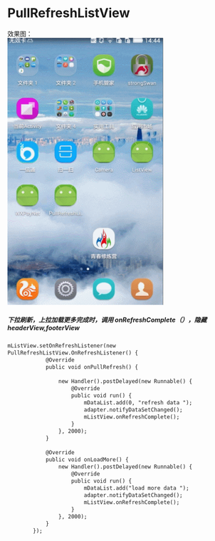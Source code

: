 # PullRefreshListView

效果图：<br/>
<img src="https://github.com/xing16/PullRefreshListView/raw/master/screenshot/GIF.gif" width=350 height=600 alt="Sample App's Launch Screen">

##### 下拉刷新，上拉加载更多完成时，调用 onRefreshComplete（），隐藏 headerView,footerView

```
mListView.setOnRefreshListener(new PullRefreshListView.OnRefreshListener() {
            @Override
            public void onPullRefresh() {

                new Handler().postDelayed(new Runnable() {
                    @Override
                    public void run() {
                        mDataList.add(0, "refresh data ");
                        adapter.notifyDataSetChanged();
                        mListView.onRefreshComplete();
                    }
                }, 2000);
            }

            @Override
            public void onLoadMore() {
                new Handler().postDelayed(new Runnable() {
                    @Override
                    public void run() {
                        mDataList.add("load more data ");
                        adapter.notifyDataSetChanged();
                        mListView.onRefreshComplete();
                    }
                }, 2000);
            }
        });
```


